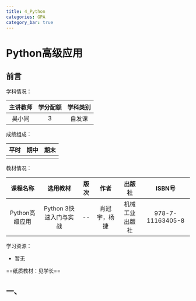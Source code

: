 ```yaml
---
title: 4_Python
categories: GPA
category_bar: true
---
```


# Python高级应用

## 前言

学科情况：

| 主讲教师 | 学分配额 | 学科类别 |
| :------: | :------: | :------: |
|  吴小同  |    3     |  自发课  |

成绩组成：

| 平时 | 期中 | 期末 |
| :--: | :--: | :--: |
|      |      |      |

教材情况：

|    课程名称    |        选用教材        | 版次 |     作者     |     出版社     |      ISBN号      |
| :------------: | :--------------------: | :--: | :----------: | :------------: | :--------------: |
| Python高级应用 | Python 3快速入门与实战 |  --  | 肖冠宇，杨捷 | 机械工业出版社 | 978-7-11163405-8 |

学习资源：

- 暂无

==纸质教材：见学长==

## 一、
